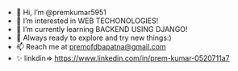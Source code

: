 - 👋 Hi, I’m @premkumar5951
- 👀 I’m interested in WEB TECHONOLOGIES!
- 🌱 I’m currently learning BACKEND USING DJANGO!
- 💞️ Always ready to explore and try new things:)
- 📫 Reach me at premofdbapatna@gmail.com
- ✨ linkdin=> https://www.linkedin.com/in/prem-kumar-0520711a7

<!---
premkumar5951/premkumar5951 is a ✨ special ✨ repository because its `README.md` (this file) appears on your GitHub profile.
You can click the Preview link to take a look at your changes.
--->
